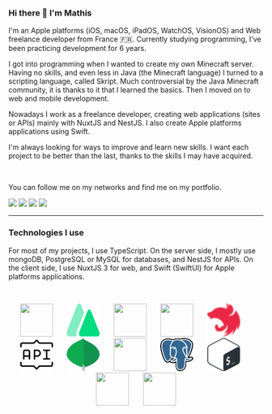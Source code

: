 ### Hi there 👋 I'm Mathis
I'm an Apple platforms (iOS, macOS, iPadOS, WatchOS, VisionOS) and Web freelance developer from France 🇫🇷. 
Currently studying programming, I've been practicing development for 6 years.

I got into programming when I wanted to create my own Minecraft server. Having no skills, and even less in Java (the Minecraft language) I turned to a scripting language, called Skript. Much controversial by the Java Minecraft community, it is thanks to it that I learned the basics. Then I moved on to web and mobile development.

Nowadays I work as a freelance developer, creating web applications (sites or APIs) mainly with NuxtJS and NestJS. I also create Apple platforms applications using Swift.

I'm always looking for ways to improve and learn new skills. I want each project to be better than the last, thanks to the skills I may have acquired.

<br />

You can follow me on my networks and find me on my portfolio.

<a href="https://mathislebonniec.fr"><img src="https://img.shields.io/badge/My%20Portfolio-mathislebonniec.fr-072142?style=for-the-badge&labelColor=ff4d5a" /></a>
<a href="https://github.com/mlbonniec"><img src="https://img.shields.io/badge/mlbonniec-24292e?style=for-the-badge&logo=github&logoColor=white" /></a>
<a href="https://x.com/mlbonniec"><img src="https://img.shields.io/badge/mlbonniec-00acee?style=for-the-badge&logo=x&logoColor=white" /></a>
<a href="https://instagram.com/mlbonniec"><img src="https://img.shields.io/badge/mlbonniec-e1306c?style=for-the-badge&logo=instagram&logoColor=white" /></a>

---

### Technologies I use

For most of my projects, I use TypeScript.
On the server side, I mostly use mongoDB, PostgreSQL or MySQL for databases, and NestJS for APIs.
On the client side, I use NuxtJS 3 for web, and Swift (SwiftUI) for Apple platforms applications.

<br />

<p align="center">
	<img src="./images/typescript.svg" width="65" height="65" />
	&nbsp;&nbsp;&nbsp;&nbsp;&nbsp;
	<img src="./images/nuxtjs.svg" width="65" height="65" />
	&nbsp;&nbsp;&nbsp;&nbsp;&nbsp;
	<img src="./images/react.svg" width="65" height="65" />
	&nbsp;&nbsp;&nbsp;&nbsp;&nbsp;
	<img src="./images/sass.svg" width="65" height="65" />
	&nbsp;&nbsp;&nbsp;&nbsp;&nbsp;
	<img src="./images/nestjs.svg" width="65" height="65" />
	&nbsp;&nbsp;&nbsp;&nbsp;&nbsp;
	<img src="./images/restful.svg" width="65" height="65" />
	&nbsp;&nbsp;&nbsp;&nbsp;&nbsp;
	<img src="./images/mongodb.svg" width="65" height="65" />
	&nbsp;&nbsp;&nbsp;&nbsp;&nbsp;
	<img src="./images/mysql.svg" width="65" height="65" />
	&nbsp;&nbsp;&nbsp;&nbsp;&nbsp;
	<img src="./images/postgresql.svg" width="65" height="65" />
	&nbsp;&nbsp;&nbsp;&nbsp;&nbsp;
	<img src="./images/bash.svg" width="65" height="65" />
	&nbsp;&nbsp;&nbsp;&nbsp;&nbsp;
	<img src="./images/git.svg" width="65" height="65" />
	&nbsp;&nbsp;&nbsp;&nbsp;&nbsp;
	<img src="./images/ubuntu.svg" width="65" height="65" />
</p>
